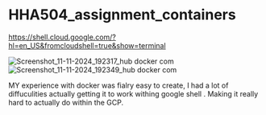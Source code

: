 # HHA504_assignment_containers

https://shell.cloud.google.com/?hl=en_US&fromcloudshell=true&show=terminal

![Screenshot_11-11-2024_192317_hub docker com](https://github.com/user-attachments/assets/2978d5f4-1634-45ca-bf53-b40f2f4d133d)
![Screenshot_11-11-2024_192349_hub docker com](https://github.com/user-attachments/assets/ff9fcf0a-a5e3-4647-a40d-e9ac1c883be8)


MY experience with docker was fialry easy to create, I had a lot of diffuculities actually getting it to work withing google shell . Making it really hard to actually do within the GCP. 
